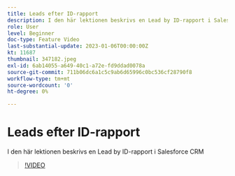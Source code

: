 ```yaml
---
title: Leads efter ID-rapport
description: I den här lektionen beskrivs en Lead by ID-rapport i Salesforce CRM
role: User
level: Beginner
doc-type: Feature Video
last-substantial-update: 2023-01-06T00:00:00Z
kt: 11687
thumbnail: 347182.jpeg
exl-id: 6ab14055-a649-40c1-a72e-fd9ddad0078a
source-git-commit: 711b06dc6a1c5c9ab6d65996c0bc536cf28790f8
workflow-type: tm+mt
source-wordcount: '0'
ht-degree: 0%

---
```


# Leads efter ID-rapport

I den här lektionen beskrivs en Lead by ID-rapport i Salesforce CRM

>[!VIDEO](https://video.tv.adobe.com/v/347182/?quality=12&learn=on)
